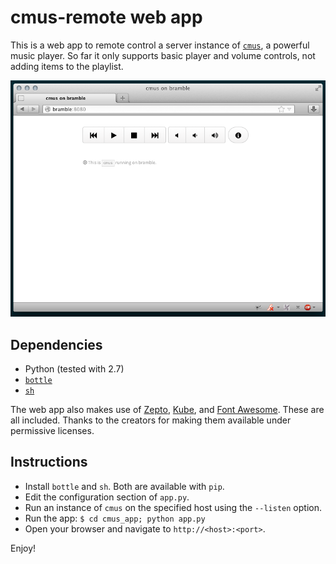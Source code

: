 # cmus-remote web app

This is a web app to remote control a server instance of
[`cmus`](http://cmus.sf.net), a powerful music player. So far it only supports
basic player and volume controls, not adding items to the playlist. 

![Screenshot of cmus_app running in Firefox](cmus-app-screenshot.png)

## Dependencies

- Python (tested with 2.7)
- [`bottle`](http://bottlepy.org)
- [`sh`](http://amoffat.github.com/sh/)

The web app also makes use of [Zepto](http://zeptojs.com/),
[Kube](http://imperavi.com/kube), and [Font
Awesome](http://fortawesome.github.com/Font-Awesome/). These are all included.
Thanks to the creators for making them available under permissive licenses. 

## Instructions

- Install `bottle` and `sh`. Both are available with `pip`.
- Edit the configuration section of `app.py`.
- Run an instance of `cmus` on the specified host using the `--listen` option.
- Run the app: `$ cd cmus_app; python app.py`
- Open your browser and navigate to ``http://<host>:<port>``.

Enjoy!
